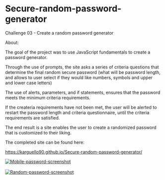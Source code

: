 # Secure-random-password-generator

Challenge 03 - Create a random password generator

About: 

The goal of the project was to use JavaScript fundamentals to create a password generator. 

Through the use of prompts, the site asks a series of criteria questions that determine the final random secure password 
(what will be password length, and allows to user select if they would like numbers, symbols and upper and lower case letters)

The use of alerts, parameters, and if statements, ensures that the password meets the minimum criteria requirements.

If the createria requirements have not been met, the user will be alerted to
restart the password length and criteria questionnaire, until the criteria requirements are satisfied.

The end result is a site enables the user to create a randomized password that is customized to their liking.

The completed site can be found here: 

https://karguello90.github.io/Secure-random-password-generator/

<a href="https://postimages.org/" target="_blank"><img src="https://i.postimg.cc/9Xw49MTJ/Mobile-password-screenshot.jpg" alt="Mobile-password-screenshot"/></a><br/><br/>
<a href="https://postimages.org/" target="_blank"><img src="https://i.postimg.cc/gk9xHWHd/Random-password-screenshot.png" alt="Random-password-screenshot"/></a><br/><br/>




